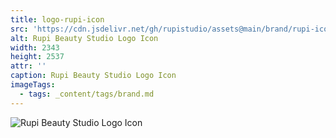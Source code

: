 ```yaml
---
title: logo-rupi-icon
src: 'https://cdn.jsdelivr.net/gh/rupistudio/assets@main/brand/rupi-icon.png'
alt: Rupi Beauty Studio Logo Icon
width: 2343
height: 2537
attr: ''
caption: Rupi Beauty Studio Logo Icon
imageTags:
  - tags: _content/tags/brand.md
---
```


![Rupi Beauty Studio Logo Icon](https://cdn.jsdelivr.net/gh/rupistudio/assets@main/brand/rupi-icon.png "Rupi Beauty Studio Logo Icon")
